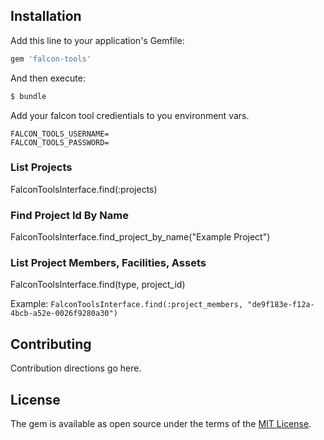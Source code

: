 ## Installation
Add this line to your application's Gemfile:

```ruby
gem 'falcon-tools'
```

And then execute:
```bash
$ bundle
```

Add your falcon tool credientials to you environment vars.
```
FALCON_TOOLS_USERNAME=
FALCON_TOOLS_PASSWORD=
```

### List Projects
FalconToolsInterface.find(:projects)

### Find Project Id By Name
FalconToolsInterface.find_project_by_name("Example Project")

### List Project Members, Facilities, Assets
FalconToolsInterface.find(type, project_id)

Example: `FalconToolsInterface.find(:project_members, "de9f183e-f12a-4bcb-a52e-0026f9280a30")`

## Contributing
Contribution directions go here.

## License
The gem is available as open source under the terms of the [MIT License](https://opensource.org/licenses/MIT).
